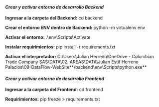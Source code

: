 
#### ***Crear y activar entorno de desarrollo Backend***

[](https://github.com/julian20palacios/plantilla-python-react/blob/main/Readme.md#crear-y-activar-entorno-de-desarrollo-backend)

**Ingresar a la carpeta del Backend:** cd backend

**Crear el entorno ENV dentro de Backend:** python -m virtualenv env

**Activar el entorno:** .\env\Scripts\Activate

**Instalar requirimientos:** pip install -r requirements.txt

**Activar el interpretador:** C:\Users\Julian Herreño\OneDrive - Colombian Trade Company SAS\DATA\02. AREAS\DATA\Julian Estif Herreno Palacios\09-DataFlow-WebSite**\backend\env\Scripts\python.exe**

#### ***Crear y activar entorno de desarrollo Frontend***

[](https://github.com/julian20palacios/plantilla-python-react/blob/main/Readme.md#crear-y-activar-entorno-de-desarrollo-frontend)

**Ingresar a la carpeta del Frontend:** cd frontend


**Requirimientos:** pip freeze > requirements.txt
